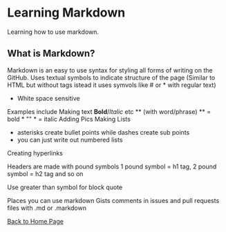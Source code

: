 # Learning Markdown

Learning how to use markdown.

## What is Markdown?
Markdown is an easy to use syntax for styling all forms of writing on the GitHub. Uses textual symbols to indicate structure of the page (Similar to HTML but without tags istead it uses symvols like # or * with regular text)
- White space sensitive 

Examples include
  Making text **Bold**/*Italic* etc 
      ** (with word/phrase) ** = bold * "" * = italic
  Adding Pics
  Making Lists
  * asterisks create bullet points while dashes create sub points
  * you can just write out numbered lists
  
  Creating hyperlinks
  
  Headers are made with pound symbols 1 pound symbol = h1 tag, 2 pound symbol = h2 tag and so on
  
  Use greater than symbol for block quote
  
  Places you can use markdown
    Gists
    comments in issues and pull requests
    files with .md or .markdown




[Back to Home Page](https://ashcaz.github.io/learning-journal/)
